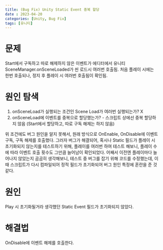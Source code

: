 ```yaml
---
title: (Bug Fix) Unity Static Event 중복 할당
date : 2023-04-20
categories: [Unity, Bug Fix]
tags: [유니티]
---
```


# 문제
Start에서 구독하고 따로 해제하지 않은 이벤트가
에디터에서 유니티 SceneManager.onSceneLoaded가 씬 로드시 여러번 호출됨.
처음 플레이 시에는 한번 호출되나, 정지 후 플레이 시 여러번 호출됨이 확인됨.
# 원인 탐색
1. onSceneLoad가 실행되는 조건인 Scene Load가 여러번 실행되는가? X
2. onSceneLoad에 이벤트를 중복으로 할당했는가? - 스크립트 상에선 중복 할당하지 않음 (Start에서 할당하고, 따로 구독 해제는 하지 않음)

위 조건에도 버그 원인을 알지 못해서, 원래 방식으로 OnEnable, OnDisable에 이벤트 구독, 구독 해제를 호출했다.
그러자 버그가 해결되어, 혹시나 Static 필드가 플레이 시 초기화되지 않는지를 테스트하기 위해,
플레이를 여러번 하여 테스트 해보니, 플레이 수에 따라 이벤트 호출 횟수도 그만큼 늘어남이 확인되었다.
어째서 이전엔 플레이마다 늘어나지 않았는지 곰곰히 생각해보니, 테스트 중 버그를 잡기 위해 코드를 수정했는데, 이때 스크립트가 다시 컴파일되어 정적 필드가 초기화되어 버그 원인 특정에 혼란을 준 것 같다.

# 원인
Play 시 초기화될거라 생각했던 Static Event 필드가 초기화되지 않았다.

# 해결법
OnDisable에 이벤트 해제를 호출한다.
